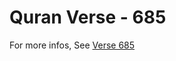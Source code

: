 # Quran Verse - 685 

For more infos, See [Verse 685](https://www.quranbookk.com/quran/search?q=685)